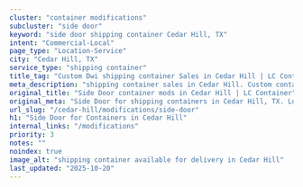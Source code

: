 ```yaml
---
cluster: "container modifications"
subcluster: "side door"
keyword: "side door shipping container Cedar Hill, TX"
intent: "Commercial-Local"
page_type: "Location-Service"
city: "Cedar Hill, TX"
service_type: "shipping container"
title_tag: "Custom Dwi shipping container Sales in Cedar Hill | LC Container"
meta_description: "shipping container sales in Cedar Hill. Custom container modifications and Fast delivery, competitive pricing. Serving modifications area. Quote ID: WHJ. Call (214) 524-4168 for your free quote today."
original_title: "Side Door container mods in Cedar Hill | LC Container"
original_meta: "Side Door for shipping containers in Cedar Hill, TX. Local fabrication & pro install. LC Container — Since 2003. Get a quote."
url_slug: "/cedar-hill/modifications/side-door"
h1: "Side Door for Containers in Cedar Hill"
internal_links: "/modifications"
priority: 3
notes: ""
noindex: true
image_alt: "shipping container available for delivery in Cedar Hill"
last_updated: "2025-10-20"
---
```


<!-- TODO: Add unique city/inventory copy, images, and internal links here. -->

